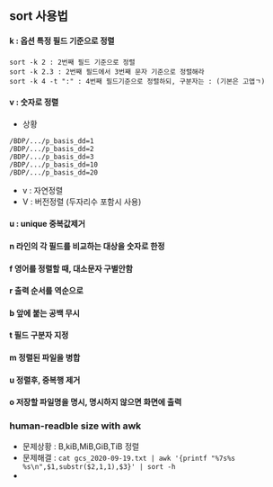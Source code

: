 ﻿## sort 사용법

#### k : 옵션 특정 필드 기준으로 정렬
```
sort -k 2 : 2번째 필드 기준으로 정렬
sort -k 2.3 : 2번째 필드에서 3번째 문자 기준으로 정렬해라
sort -k 4 -t ":" : 4번째 필드기준으로 정렬하되, 구분자는 : (기본은 고앱ㄱ)
```
#### v : 숫자로 정렬
- 상황
```
/BDP/.../p_basis_dd=1
/BDP/.../p_basis_dd=2
/BDP/.../p_basis_dd=3
/BDP/.../p_basis_dd=10
/BDP/.../p_basis_dd=20
```
- v : 자연정렬
- V : 버전정렬 (두자리수 포함시 사용)
#### u : unique 중복값제거

#### n 라인의 각 필드를 비교하는 대상을 숫자로 한정

#### f 영어를 정렬할 때, 대소문자 구별안함

#### r 출력 순서를 역순으로

#### b 앞에 붙는 공백 무시

#### t 필드 구분자 지정

#### m 정렬된 파일을 병합

#### u 정렬후, 중복행 제거

#### o 저장할 파일명을 명시, 명시하지 않으면 화면에 출력

### human-readble size with awk
- 문제상황 : B,kiB,MiB,GiB,TiB 정렬
- 문제해결 : `cat gcs_2020-09-19.txt | awk '{printf "%7s%s    %s\n",$1,substr($2,1,1),$3}' | sort -h`
- 


  
  


